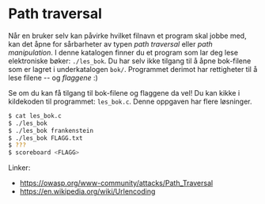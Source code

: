 # Path traversal

Når en bruker selv kan påvirke hvilket filnavn et program skal jobbe med, kan det åpne for sårbarheter av typen *path traversal* eller *path manipulation*. I denne katalogen finner du et program som lar deg lese elektroniske bøker: `./les_bok`. Du har selv ikke tilgang til å åpne bok-filene som er lagret i underkatalogen `bok/`. Programmet derimot har rettigheter til å lese filene -- og *flaggene* :)

Se om du kan få tilgang til bok-filene og flaggene da vel! Du kan kikke i kildekoden til programmet: `les_bok.c`. Denne oppgaven har flere løsninger.

```sh
$ cat les_bok.c
$ ./les_bok
$ ./les_bok frankenstein
$ ./les_bok FLAGG.txt
$ ???
$ scoreboard <FLAGG>
```

Linker:

* <https://owasp.org/www-community/attacks/Path_Traversal>
* <https://en.wikipedia.org/wiki/Urlencoding>
